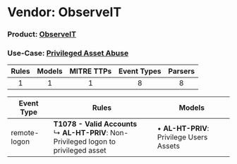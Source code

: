 Vendor: ObserveIT
=================
### Product: [ObserveIT](../ds_observeit_observeit.md)
### Use-Case: [Privileged Asset Abuse](../../../../UseCases/uc_privileged_asset_abuse.md)

| Rules | Models | MITRE TTPs | Event Types | Parsers |
|:-----:|:------:|:----------:|:-----------:|:-------:|
|   1   |   1    |     1      |      8      |    8    |

| Event Type   | Rules                                                                                           | Models                                       |
| ------------ | ----------------------------------------------------------------------------------------------- | -------------------------------------------- |
| remote-logon | <b>T1078 - Valid Accounts</b><br> ↳ <b>AL-HT-PRIV</b>: Non-Privileged logon to privileged asset |  • <b>AL-HT-PRIV</b>: Privilege Users Assets |
